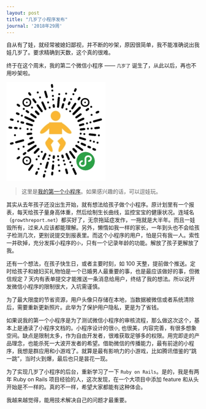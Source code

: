 ```yaml
---
layout: post
title: "几岁了小程序发布"
journal: '2018年29周'
---
```


自从有了娃，就经常被媳妇鄙视，并不断的吵架，原因很简单，我不能准确说出我娃几岁了。要求精确到天数，这个真的很难。

终于在这个周末，我的第二个微信小程序 —— `几岁了` 诞生了，从此以后，再也不用吵架啦。

![baby qr](/assets/images/2018-07-22/baby.jpg)


> 这里是[我的第一个小程序](./2018-02-01-w05-small-program.md)。如果感兴趣的话，可以逗娃玩。

其实从去年孩子还没出生开始，就有想法给孩子做个小程序。原计划里有一个报表，每天给孩子量身高体重，然后绘制生长曲线，监控宝宝的健康状况。连域名（`growthreport.net`）都买好了，无奈拖延症发作，一拖就是大半年。而且一娃毁所有，过来人应该都能理解。另外，懒惰如我一样的家长，一年到头也不会给孩子检测几次，更别说提交到报表里。而这个小程序的用户，怕是只有我一人。索性一并砍掉，充分发挥小程序的`小`，只有一个记录年龄的功能。解放了孩子更解放了我。

还有一个想法，在孩子快生日，或者主要时刻，如 100 天整，提前做个推送。定时给孩子和媳妇买礼物怕是一个已婚男人最重要的事，也是最应该做好的事，但微信规定 7 天内有表单提交才能推送一条消息给用户，终结了我的想法。所以说开发微信小程序的限制很大，入坑需谨慎。

为了最大限度的节省资源，用户头像只存储在本地，当数据被微信或者系统清除后，需要重新更新照片。此举为了保护用户隐私，更是为了省钱。

如果说我的第一个小程序是为了测试微信小程序的审核流程，那么做这次这个，基本上是通读了小程序文档的。小程序设计的很`小`, 也很美，内容完善，有很多想象空间。缺点是限制太多，作为自由开发者，很难获取足够多的权限。用完即走的产品理念，也能杀死一大波开发者的希望。借助微信的传播能力，最有前途的小程序，我想是群应用和小游戏了。就算是最有影响力的小游戏，比如腾讯借鉴的“跳一跳”，当时火到爆，最后也只是昙花一现。

为了实现几岁了小程序的后台，重新学习了一下 `Ruby on Rails`。是的，我是有两年 Ruby on Rails 项目经验的人，这次发现，在一个大项目中添加 feature 和从头开始是不一样的。真的不一样，希望大家都能有这种体会。

我越来越觉得，能用技术解决自己的问题才最重要。
